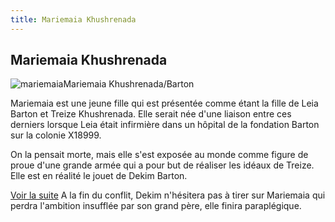 ```yaml
---
title: Mariemaia Khushrenada
---
```


Mariemaia Khushrenada
---------------------

![mariemaia](/images/stories/saga/gundamwing/persos/mariemaia.jpg)Mariemaia Khushrenada/Barton


Mariemaia est une jeune fille qui est présentée comme étant la fille de Leia Barton et Treize Khushrenada. Elle serait née d'une liaison entre ces derniers lorsque Leia était infirmière dans un hôpital de la fondation Barton sur la colonie X18999.


On la pensait morte, mais elle s'est exposée au monde comme figure de proue d'une grande armée qui a pour but de réaliser les idéaux de Treize. Elle est en réalité le jouet de Dekim Barton.


[Voir la suite](javascript:spoiler();)
A la fin du conflit, Dekim n'hésitera pas à tirer sur Mariemaia qui perdra l'ambition insufflée par son grand père, elle finira paraplégique.


